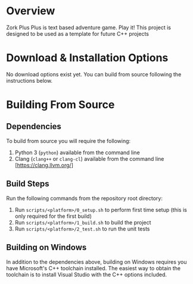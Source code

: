 # Overview
Zork Plus Plus is text based adventure game. Play it!
This project is designed to be used as a template for future C++ projects

# Download & Installation Options
No download options exist yet. You can build from source following the instructions below.

# Building From Source
## Dependencies
To build from source you will require the following:
1. Python 3 (`python`) available from the command line
2. Clang (`clang++` or `clang-cl`) available from the command line [https://clang.llvm.org/]

## Build Steps
Run the following commands from the repository root directory:
1. Run `scripts/<platform>/0_setup.sh` to perform first time setup (this is only required for the first build)
2. Run `scripts/<platform>/1_build.sh` to build the project
3. Run `scripts/<platform>/2_test.sh` to run the unit tests

## Building on Windows
In addition to the dependencies above, building on Windows requires you have Microsoft's C++ toolchain installed. The easiest way to obtain the toolchain is to install Visual Studio with the C++ options included.

